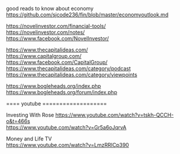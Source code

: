 


good reads to know  about economy     
https://github.com/sjcode236/fin/blob/master/economyoutlook.md    



https://novelinvestor.com/financial-tools/     
https://novelinvestor.com/notes/     
https://www.facebook.com/NovelInvestor/        


https://www.thecapitalideas.com/    
https://www.capitalgroup.com/     
https://www.facebook.com/CapitalGroup/     
https://www.thecapitalideas.com/category/podcast     
https://www.thecapitalideas.com/category/viewpoints     


https://www.bogleheads.org/index.php     
https://www.bogleheads.org/forum/index.php     






==== youtube   ===================      



Investing With Rose
https://www.youtube.com/watch?v=tskh-QCCH-o&t=466s     
https://www.youtube.com/watch?v=Gr5a6oJqrvA      


Money and Life TV   
https://www.youtube.com/watch?v=LmzRRICp390     

